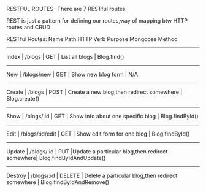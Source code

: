 RESTFUL ROUTES- There are 7 RESTful routes

REST is just a pattern for defining our routes,way of mapping btw HTTP routes and CRUD 


RESTful Routes:
Name	        Path	        HTTP Verb	           Purpose	                 Mongoose Method
______________________________________________________________________________________________________________
Index    |     /blogs	      |   GET	   |     List all blogs	                        | Blog.find()
________________________________________________________________________________________________________________
New      |  	/blogs/new     |   GET	   |     Show new blog form	               |    N/A
________________________________________________________________________________________________________________
Create   |   	/blogs	      |   POST	   |     Create a new blog,then redirect somewhere |  Blog.create()
__________________________________________________________________________________________________________________         
Show     |   	/blogs/:id     |   GET	   |     Show info about one specific blog         |  Blog.findById()
__________________________________________________________________________________________________________________
Edit     |   /blogs/:id/edit     |	 GET	   |     Show edit form for one blog	      |  Blog.findById()
_____________________________________________________________________________________________________________________
Update   |   	/blogs/:id     |   PUT	   |Update a particular blog,then redirect somewhere|	Blog.findByIdAndUpdate()
_____________________________________________________________________________________________________________________________
Destroy  |   	/blogs/:id     |  DELETE |  Delete a particular blog,then redirect somewhere    |  Blog.findByIdAndRemove()
